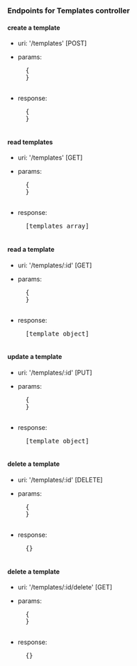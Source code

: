 ### Endpoints for Templates controller

#### create a template
- uri: '/templates' [POST]
- params:  
    <pre>
    {
    } 
    </pre>
  
- response:  
    <pre>
    {
    }
    </pre>

#### read templates
- uri: '/templates' [GET]
- params:  
    <pre>
    {
    } 
    </pre>
  
- response:  
    <pre>
    [templates array]
    </pre>


#### read a template
- uri: '/templates/:id' [GET]
- params:  
    <pre>
    {
    } 
    </pre>
  
- response:  
    <pre>
    [template object]
    </pre>


#### update a template
- uri: '/templates/:id' [PUT]
- params:  
    <pre>
    {
    } 
    </pre>
  
- response:  
    <pre>
    [template object]
    </pre>


#### delete a template
- uri: '/templates/:id' [DELETE]
- params:  
    <pre>
    {
    } 
    </pre>
  
- response:  
    <pre>
    {}
    </pre>


#### delete a template
- uri: '/templates/:id/delete' [GET]
- params:  
    <pre>
    {
    } 
    </pre>
  
- response:  
    <pre>
    {}
    </pre>


